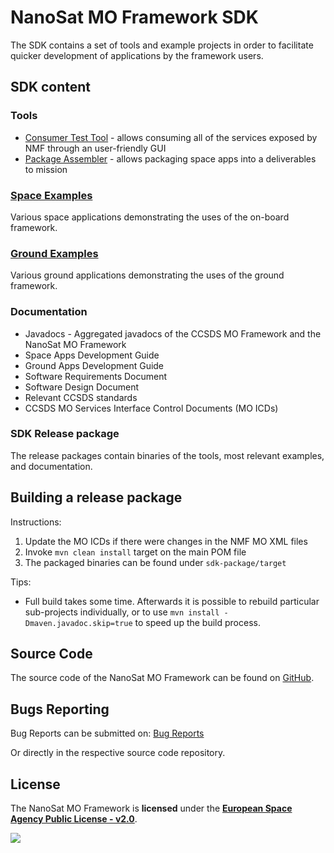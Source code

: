 # NanoSat MO Framework SDK
The SDK contains a set of tools and example projects in order to facilitate quicker development of applications by the framework users.

## SDK content

### Tools
- [Consumer Test Tool](tools/consumer-test-tool) - allows consuming all of the services exposed by NMF through an user-friendly GUI
- [Package Assembler](tools/package-assembler) - allows packaging space apps into a deliverables to mission

### [Space Examples](examples/space)
Various space applications demonstrating the uses of the on-board framework.

### [Ground Examples](examples/ground)
Various ground applications demonstrating the uses of the ground framework.

### Documentation
- Javadocs - Aggregated javadocs of the CCSDS MO Framework and the NanoSat MO Framework
- Space Apps Development Guide
- Ground Apps Development Guide
- Software Requirements Document
- Software Design Document
- Relevant CCSDS standards
- CCSDS MO Services Interface Control Documents (MO ICDs)

### SDK Release package
The release packages contain binaries of the tools, most relevant examples, and documentation.

## Building a release package
Instructions:
1. Update the MO ICDs if there were changes in the NMF MO XML files
2. Invoke `mvn clean install` target on the main POM file
3. The packaged binaries can be found under `sdk-package/target`
  
Tips:
- Full build takes some time.
Afterwards it is possible to rebuild particular sub-projects individually,
or to use `mvn install -Dmaven.javadoc.skip=true` to speed up the build process.

## Source Code
The source code of the NanoSat MO Framework can be found on [GitHub].

## Bugs Reporting
Bug Reports can be submitted on: [Bug Reports]

Or directly in the respective source code repository.

## License
The NanoSat MO Framework is **licensed** under the **[European Space Agency Public License - v2.0]**.

[![][ESAImage]][website]
	
	
[ESAImage]: http://www.esa.int/esalogo/images/logotype/img_colorlogo_darkblue.gif
[here]: https://nanosat-mo-framework.github.io/
[European Space Agency Public License - v2.0]: https://github.com/esa/CCSDS_MO_TRANS/blob/master/LICENCE.md
[GitHub]: https://github.com/esa
[Bug Reports]: https://github.com/esa/nanosat-mo-framework/issues
[website]: http://www.esa.int/
